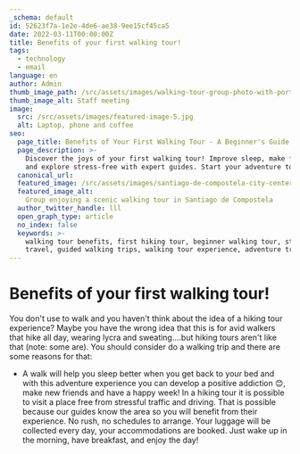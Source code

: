 ```yaml
---
_schema: default
id: 52623f7a-1e2e-4de6-ae38-9ee15cf45ca5
date: 2022-03-11T00:00:00Z
title: Benefits of your first walking tour!
tags:
  - technology
  - email
language: en
author: Admin
thumb_image_path: /src/assets/images/walking-tour-group-photo-with-porto-bridge.jpg
thumb_image_alt: Staff meeting
image:
  src: /src/assets/images/featured-image-5.jpg
  alt: Laptop, phone and coffee
seo:
  page_title: Benefits of Your First Walking Tour - A Beginner's Guide
  page_description: >-
    Discover the joys of your first walking tour! Improve sleep, make friends,
    and explore stress-free with expert guides. Start your adventure today!
  canonical_url:
  featured_image: /src/assets/images/santiago-de-compostela-city-center.jpg
  featured_image_alt:
    Group enjoying a scenic walking tour in Santiago de Compostela
  author_twitter_handle: lll
  open_graph_type: article
  no_index: false
  keywords: >-
    walking tour benefits, first hiking tour, beginner walking tour, stress-free
    travel, guided walking trips, walking tour experience, adventure travel
---
```


# **Benefits of your first walking tour!**

You don't use to walk and you haven't think about the idea of a hiking tour
experience? Maybe you have the wrong idea that this is for avid walkers that
hike all day, wearing lycra and sweating….but hiking tours aren't like that
(note: some are). You should consider do a walking trip and there are some
reasons for that:

- A walk will help you sleep better when you get back to your bed and with this
  adventure experience you can develop a positive addiction 😊, make new friends
  and have a happy week! In a hiking tour it is possible to visit a place free
  from stressful traffic and driving. That is possible because our guides know
  the area so you will benefit from their experience. No rush, no schedules to
  arrange. Your luggage will be collected every day, your accommodations are
  booked. Just wake up in the morning, have breakfast, and enjoy the day!

<SnippetsAstroImage
  image_path="/src/assets/images/walking-tour-group-photo-with-porto-bridge.jpg"
  image_alt="staff meeting hikers"
/>
